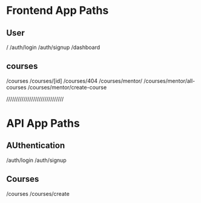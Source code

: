 # Frontend App Paths

## User

/
/auth/login
/auth/signup
/dashboard

## courses

/courses
/courses/[id]
/courses/404
/courses/mentor/
/courses/mentor/all-courses
/courses/mentor/create-course

//////////////////////////////

# API App Paths

## AUthentication

/auth/login
/auth/signup

## Courses

/courses
/courses/create
